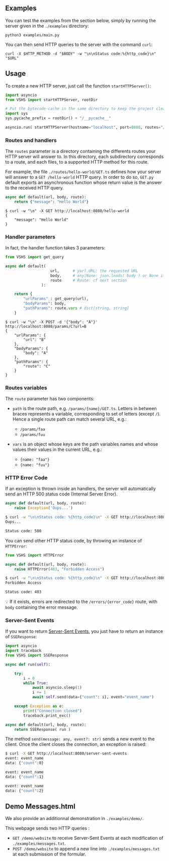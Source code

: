 ## Examples

You can test the examples from the section below, simply by running the server given in the `./examples` directory:
```shell
python3 examples/main.py
```

You can then send HTTP queries to the server with the command `curl`:
```shell
curl -X $HTTP_METHOD -d "$BODY" -w "\n\nStatus code:%{http_code}\n" "$URL"
```

## Usage

To create a new HTTP server, just call the function `startHTTPServer()`:
```python
import asyncio
from VSHS import startHTTPServer, rootDir

# Put the bytecode-cache in the same directory to keep the project clean
import sys
sys.pycache_prefix = rootDir() + "/__pycache__"

asyncio.run( startHTTPServer(hostname="localhost", port=8080, routes="/routes") )
```

### Routes and handlers

The `routes` parameter is a directory containing the differents routes your HTTP server will answer to. In this directory, each subdirectory corresponds to a route, and each files, to a supported HTTP method for this route.

For example, the file `./routes/hello-world/GET.ts` defines how your server will answer to a `GET /hello-world` HTTP query. In order to do so, `GET.py` default exports an asynchronous function whose return value is the answer to the received HTTP query.

```python
async def default(url, body, route):
	return {"message": "Hello World"}
```

```shell
$ curl -w "\n" -X GET http://localhost:8080/hello-world
{
	"message": "Hello World"
}
```

### Handler parameters

In fact, the handler function takes 3 parameters:
```python
from VSHS import get_query

async def default(
					url,	  # yarl.URL: the requested URL
					body,	  # any|None: json.loads( body ) or None if empty body.
					route     # Route: cf next section
				):

	return {
		"urlParams" : get_query(url),
		"bodyParams": body,
		"pathParams": route.vars # dict[string, string]
	}
```

```shell
$ curl -w "\n" -X POST -d '{"body": "A"}' http://localhost:8080/params/C?url=B
{
    "urlParams": {
        "url": "B"
    },
    "bodyParams": {
        "body": "A"
    },
    "pathParams": {
        "route": "C"
    }
}
```

### Routes variables

The `route` parameter has two components:

- `path` is the route path, e.g. `/params/{name}/GET.ts`. Letters in between braces represents a variable, corresponding to set of letters (except `/`). Hence a single route path can match several URL, e.g.:
  - `/params/faa`
  - `/params/fuu`

- `vars` is an object whose keys are the path variables names and whose values their values in the current URL, e.g.:
  - `{name: "faa"}`
  - `{name: "fuu"}`


### HTTP Error Code

If an exception is thrown inside an handlers, the server will automatically send an HTTP 500 status code (Internal Server Error).

```python
async def default(url, body, route):
	raise Exception('Oups...')
```

```bash
$ curl -w "\n\nStatus code: %{http_code}\n" -X GET http://localhost:8080/exception
Oups...

Status code: 500
```

You can send other HTTP status code, by throwing an instance of `HTTPError`:
```python
from VSHS import HTTPError

async def default(url, body, route):
	raise HTTPError(403, "Forbidden Access")
```

```bash
$ curl -w "\n\nStatus code: %{http_code}\n" -X GET http://localhost:8080/http-error
Forbidden Access

Status code: 403
```

💡 If it exists, errors are redirected to the `/errors/{error_code}` route, with `body` containing the error message.

### Server-Sent Events

If you want to return [Server-Sent Events](https://developer.mozilla.org/en-US/docs/Web/API/Server-sent_events/Using_server-sent_events), you just have to return an instance of `SSEResponse`:
```python
import asyncio
import traceback
from VSHS import SSEResponse

async def run(self):

	try:
		i = 0
		while True:
			await asyncio.sleep(1)
			i += 1
			await self.send(data={"count": i}, event="event_name")

	except Exception as e:
		print("Connection closed")
		traceback.print_exc()

async def default(url, body, route):
	return SSEResponse( run )
```

The method `send(message: any, event?: str)` sends a new event to the client. Once the client closes the connection, an exception is raised:

```bash
$ curl -X GET http://localhost:8080/server-sent-events
event: event_name
data: {"count":0}

event: event_name
data: {"count":1}

event: event_name
data: {"count":2}
```

## Demo Messages.html

We also provide an additionnal demonstration in `./examples/demo/`.

This webpage sends two HTTP queries :
- `GET /demo/website` to receive Server-Sent Events at each modification of `./examples/messages.txt`.
- `POST /demo/website` to append a new line into `./examples/messages.txt` at each submission of the formular.
